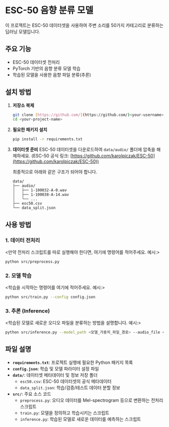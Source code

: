 # ESC-50 음향 분류 모델

이 프로젝트는 ESC-50 데이터셋을 사용하여 주변 소리를 50가지 카테고리로 분류하는 딥러닝 모델입니다.

## 주요 기능

-   ESC-50 데이터셋 전처리
-   PyTorch 기반의 음향 분류 모델 학습
-   학습된 모델을 사용한 음향 파일 분류(추론)

## 설치 방법

1.  **저장소 복제**
    ```bash
    git clone [https://github.com/](https://github.com/)<your-username>/<your-project-name>.git
    cd <your-project-name>
    ```

2.  **필요한 패키지 설치**
    ```bash
    pip install -r requirements.txt
    ```

3.  **데이터셋 준비**
    ESC-50 데이터셋을 다운로드하여 `data/audio/` 폴더에 압축을 해제하세요.
    (ESC-50 공식 링크: [https://github.com/karolpiczak/ESC-50](https://github.com/karolpiczak/ESC-50))

    최종적으로 아래와 같은 구조가 되어야 합니다.
    ```
    data/
    ├── audio/
    │   ├── 1-100032-A-0.wav
    │   ├── 1-100038-A-14.wav
    │   └── ...
    ├── esc50.csv
    └── data_split.json
    ```

## 사용 방법

### **1. 데이터 전처리**

<만약 전처리 스크립트를 따로 실행해야 한다면, 여기에 명령어를 적어주세요. 예시:>
```bash
python src/preprocess.py
```

### **2. 모델 학습**

<학습을 시작하는 명령어를 여기에 적어주세요. 예시:>
```bash
python src/train.py --config config.json
```

### **3. 추론 (Inference)**

<학습된 모델로 새로운 오디오 파일을 분류하는 방법을 설명합니다. 예시:>
```bash
python src/inference.py --model_path <모델_가중치_파일_경로> --audio_file <분류할_오디오_파일>
```

## 파일 설명

-   **`requirements.txt`**: 프로젝트 실행에 필요한 Python 패키지 목록
-   **`config.json`**: 학습 및 모델 파라미터 설정 파일
-   **`data/`**: 데이터셋 메타데이터 및 정보 저장 폴더
    -   `esc50.csv`: ESC-50 데이터셋의 공식 메타데이터
    -   `data_split.json`: 학습/검증/테스트 데이터 분할 정보
-   **`src/`**: 주요 소스 코드
    -   `preprocess.py`: 오디오 데이터를 Mel-spectrogram 등으로 변환하는 전처리 스크립트
    -   `train.py`: 모델을 정의하고 학습시키는 스크립트
    -   `inference.py`: 학습된 모델로 새로운 데이터를 예측하는 스크립트
